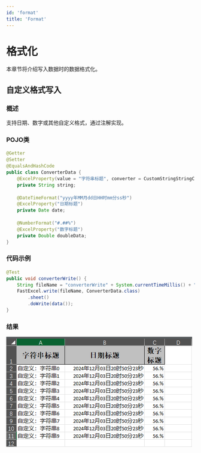 ```yaml
---
id: 'format'
title: 'Format'
---
```


# 格式化
本章节将介绍写入数据时的数据格式化。

## 自定义格式写入

### 概述
支持日期、数字或其他自定义格式，通过注解实现。

### POJO类
```java
@Getter
@Setter
@EqualsAndHashCode
public class ConverterData {
    @ExcelProperty(value = "字符串标题", converter = CustomStringStringConverter.class)
    private String string;

    @DateTimeFormat("yyyy年MM月dd日HH时mm分ss秒")
    @ExcelProperty("日期标题")
    private Date date;

    @NumberFormat("#.##%")
    @ExcelProperty("数字标题")
    private Double doubleData;
}
```

### 代码示例
```java
@Test
public void converterWrite() {
    String fileName = "converterWrite" + System.currentTimeMillis() + ".xlsx";
    FastExcel.write(fileName, ConverterData.class)
        .sheet()
        .doWrite(data());
}
```

### 结果
![img](/img/docs/write/converterWrite.png)
